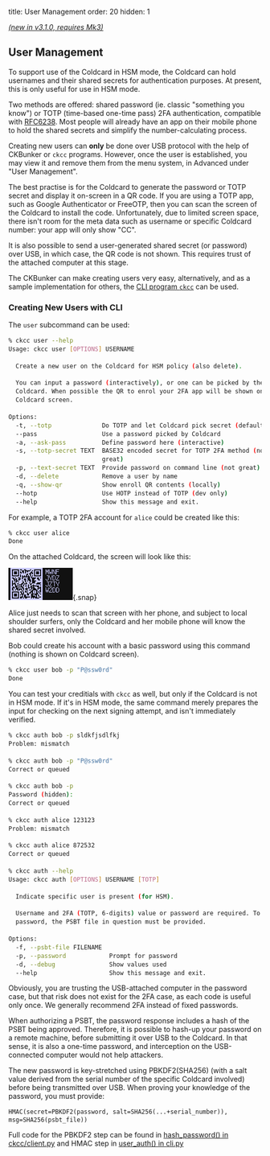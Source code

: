 title: User Management
order: 20
hidden: 1

[_(new in v3.1.0, requires Mk3)_](upgrade)


## User Management

To support use of the Coldcard in HSM mode, the Coldcard can hold
usernames and their shared secrets for authentication purposes. At 
present, this is only useful for use in HSM mode.

Two methods are offered: shared password (ie. classic "something
you know") or TOTP (time-based one-time pass) 2FA authentication,
compatible with [RFC6238](https://tools.ietf.org/html/rfc6238). Most
people will already have an app on their mobile phone to hold
the shared secrets and simplify the number-calculating process.

Creating new users can **only** be done over USB protocol with the
help of CKBunker or `ckcc` programs. However, once the user is
established, you may view it and remove them from the menu system, in 
Advanced under "User Management".

The best practise is for the Coldcard to generate the password or
TOTP secret and display it on-screen in a QR code. If you are using
a TOTP app, such as Google Authenticator or FreeOTP, then you can
scan the screen of the Coldcard to install the code. Unfortunately,
due to limited screen space, there isn't room for the meta data
such as username or specific Coldcard number: your app will only
show "CC".

It is also possible to send a user-generated shared secret (or
password) over USB, in which case, the QR code is not shown. This
requires trust of the attached computer at this stage.

The CKBunker can make creating users very easy, alternatively, and
as a sample implementation for others, the [CLI program `ckcc`](cli) can 
be used.

### Creating New Users with CLI

The `user` subcommand can be used:

```sh
% ckcc user --help
Usage: ckcc user [OPTIONS] USERNAME

  Create a new user on the Coldcard for HSM policy (also delete).

  You can input a password (interactively), or one can be picked by the
  Coldcard. When possible the QR to enrol your 2FA app will be shown on the
  Coldcard screen.

Options:
  -t, --totp              Do TOTP and let Coldcard pick secret (default)
  --pass                  Use a password picked by Coldcard
  -a, --ask-pass          Define password here (interactive)
  -s, --totp-secret TEXT  BASE32 encoded secret for TOTP 2FA method (not
                          great)
  -p, --text-secret TEXT  Provide password on command line (not great)
  -d, --delete            Remove a user by name
  -q, --show-qr           Show enroll QR contents (locally)
  --hotp                  Use HOTP instead of TOTP (dev only)
  --help                  Show this message and exit.
```

For example, a TOTP 2FA account for `alice` could be created like this:

```sh
% ckcc user alice
Done
```

On the attached Coldcard, the screen will look like this:

![QR for TOTP enrol](img/alice-qr.png){.snap}

Alice just needs to scan that screen with her phone, and subject
to local shoulder surfers, only the Coldcard and her mobile phone
will know the shared secret involved.

Bob could create his account with a basic password using this command
(nothing is shown on Coldcard screen).

```sh
% ckcc user bob -p "P@ssw0rd"
Done
```

You can test your creditials with `ckcc` as well, but only if the
Coldcard is not in HSM mode. If it's in HSM mode, the same command
merely prepares the input for checking on the next signing attempt,
and isn't immediately verified.

```sh
% ckcc auth bob -p sldkfjsdlfkj
Problem: mismatch

% ckcc auth bob -p "P@ssw0rd"
Correct or queued

% ckcc auth bob -p
Password (hidden): 
Correct or queued

% ckcc auth alice 123123
Problem: mismatch

% ckcc auth alice 872532
Correct or queued

% ckcc auth --help
Usage: ckcc auth [OPTIONS] USERNAME [TOTP]

  Indicate specific user is present (for HSM).

  Username and 2FA (TOTP, 6-digits) value or password are required. To use
  password, the PSBT file in question must be provided.

Options:
  -f, --psbt-file FILENAME
  -p, --password            Prompt for password
  -d, --debug               Show values used
  --help                    Show this message and exit.
```

Obviously, you are trusting the USB-attached computer in the password
case, but that risk does not exist for the 2FA case, as each code is
useful only once. We generally recommend 2FA instead of fixed passwords.

When authorizing a PSBT, the password response includes a hash of
the PSBT being approved. Therefore, it is possible to hash-up your
password on a remote machine, before submitting it over USB to the
Coldcard. In that sense, it is also a one-time password, and
interception on the USB-connected computer would not help attackers.

The new password is key-stretched using PBKDF2(SHA256) (with a salt
value derived from the serial number of the specific Coldcard involved) before
being transmitted over USB. When proving your knowledge of the password,
you must provide:

    HMAC(secret=PBKDF2(password, salt=SHA256(...+serial_number)), msg=SHA256(psbt_file))

Full code for the PBKDF2 step can be found in
[hash_password() in ckcc/client.py](https://github.com/Coldcard/ckcc-protocol/blob/master/ckcc/client.py) and HMAC step in
[user_auth() in cli.py](https://github.com/Coldcard/ckcc-protocol/blob/master/ckcc/cli.py)

